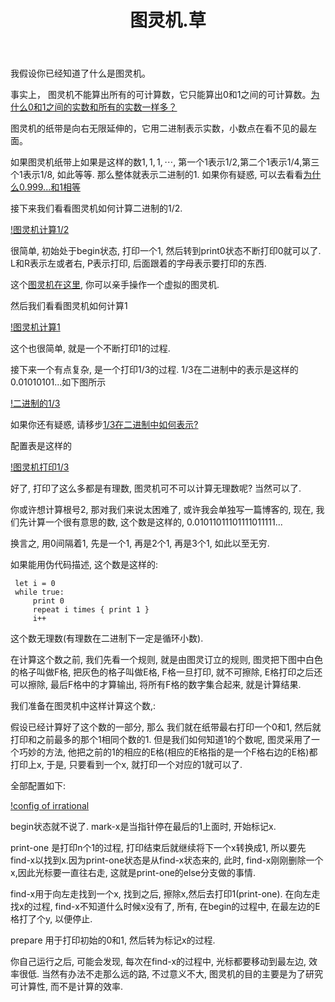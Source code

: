 ﻿---
title: 图灵机.草
layout: post
---

我假设你已经知道了什么是图灵机。

事实上， 图灵机不能算出所有的可计算数，它只能算出0和1之间的可计算数。[为什么0和1之间的实数和所有的实数一样多？](a)

图灵机的纸带是向右无限延伸的，它用二进制表示实数，小数点在看不见的最左面。

如果图灵机纸带上如果是这样的数$1,1,1,\cdots$, 第一个1表示1/2,第二个1表示1/4,第三个1表示1/8, 如此等等. 那么整体就表示二进制的1. 如果你有疑惑, 可以去看看[为什么0.999...和1相等](b)

接下来我们看看图灵机如何计算二进制的1/2.

[!图灵机计算1/2](/image/turing-1-2.png)

很简单, 初始处于begin状态, 打印一个1, 然后转到print0状态不断打印0就可以了. L和R表示左或者右, P表示打印, 后面跟着的字母表示要打印的东西.

这个[图灵机在这里](http://picasso250.github.io/Turing-Machine/), 你可以亲手操作一个虚拟的图灵机.

然后我们看看图灵机如何计算1

[!图灵机计算1](/image/turing-1.png)

这个也很简单, 就是一个不断打印1的过程.

接下来一个有点复杂, 是一个打印1/3的过程. 1/3在二进制中的表示是这样的 0.01010101...如下图所示

[!二进制的1/3](/image/tape-1-3.png)

如果你还有疑惑, 请移步[1/3在二进制中如何表示?](c)

配置表是这样的

[!图灵机打印1/3](/image/turing-1-3.png)

好了, 打印了这么多都是有理数, 图灵机可不可以计算无理数呢? 当然可以了.

你或许想计算根号2, 那对我们来说太困难了, 或许我会单独写一篇博客的, 现在, 我们先计算一个很有意思的数, 这个数是这样的, 0.01011011101111011111...

换言之, 用0间隔着1, 先是一个1, 再是2个1, 再是3个1, 如此以至无穷.

如果能用伪代码描述, 这个数是这样的:

     let i = 0
     while true:
         print 0
         repeat i times { print 1 }
         i++

这个数无理数(有理数在二进制下一定是循环小数).

在计算这个数之前, 我们先看一个规则, 就是由图灵订立的规则, 图灵把下图中白色的格子叫做F格, 把灰色的格子叫做E格, F格一旦打印, 就不可擦除, E格打印之后还可以擦除, 最后F格中的才算输出, 将所有F格的数字集合起来, 就是计算结果.

我们准备在图灵机中这样计算这个数,:

假设已经计算好了这个数的一部分, 那么 我们就在纸带最右打印一个0和1, 然后就打印和之前最多的那个1相同个数的1. 但是我们如何知道1的个数呢, 图灵采用了一个巧妙的方法, 他把之前的1的相应的E格(相应的E格指的是一个F格右边的E格)都打印上x, 于是, 只要看到一个x, 就打印一个对应的1就可以了.

全部配置如下:

[!config of irrational](/image/irrational-config.png)

begin状态就不说了. mark-x是当指针停在最后的1上面时, 开始标记x.

print-one 是打印n个1的过程, 打印结束后就继续将下一个x转换成1, 所以要先find-x以找到x.因为print-one状态是从find-x状态来的, 此时, find-x刚刚删除一个x,因此光标要一直往右走, 这就是print-one的else分支做的事情.

find-x用于向左走找到一个x, 找到之后, 擦除x,然后去打印1(print-one). 在向左走找x的过程, find-x不知道什么时候x没有了, 所有, 在begin的过程中, 在最左边的E格打了个y, 以便停止.

prepare 用于打印初始的0和1, 然后转为标记x的过程.

你自己运行之后, 可能会发现, 每次在find-x的过程中, 光标都要移动到最左边, 效率很低. 当然有办法不走那么远的路, 不过意义不大, 图灵机的目的主要是为了研究可计算性, 而不是计算的效率.


